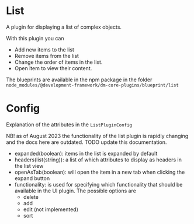# List

A plugin for displaying a list of complex objects.

With this plugin you can

* Add new items to the list
* Remove items from the list
* Change the order of items in the list.
* Open item to view their content.

The blueprints are available in the npm package in the
folder `node_modules/@development-framework/dm-core-plugins/blueprint/list`

# Config

Explanation of the attributes in the `ListPluginConfig`

NB! as of August 2023 the functionality of the list plugin is rapidly changing and the docs here are outdated.
TODO update this documentation.

* expanded(boolean): items in the list is expanded by default
* headers(list(string)): a list of which attributes to display as headers in the list view
* openAsTab(boolean): will open the item in a new tab when clicking the expand button
* functionality: is used for specifying which functionality that should be available in the UI plugin. The possible
  options are
    * delete
    * add
    * edit (not implemented)
    * sort